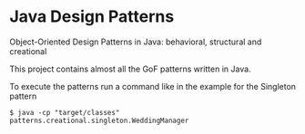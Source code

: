 Java Design Patterns
====================
Object-Oriented Design Patterns in Java: behavioral, structural and creational

This project contains almost all the GoF patterns written in Java.

To execute the patterns run a command like in the example for the Singleton pattern

```
$ java -cp "target/classes" patterns.creational.singleton.WeddingManager
```
